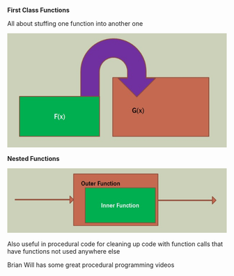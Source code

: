 **First Class Functions**

All about stuffing one function into another one

![fcf](../Images/firstclassfunction.jpg)

**Nested Functions**

![nf](../Images/nested.jpg)

Also useful in procedural code for cleaning up code with function calls that have functions not used anywhere else

Brian Will has some great procedural programming videos
